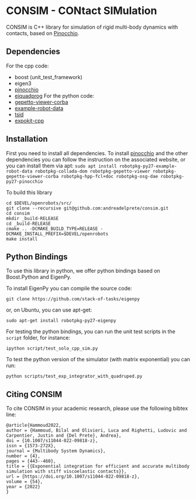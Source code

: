 # CONSIM - CONtact SIMulation

CONSIM is C++ library for simulation of rigid multi-body dynamics with contacts, based on [Pinocchio](https://github.com/stack-of-tasks/pinocchio).

## Dependencies
For the cpp code:
* boost (unit_test_framework)
* eigen3
* [pinocchio](https://github.com/stack-of-tasks/pinocchio)
* [eiquadprog](https://github.com/stack-of-tasks/eiquadprog)
For the python code:
* [gepetto-viewer-corba](https://github.com/Gepetto/gepetto-viewer-corba)
* [example-robot-data](https://github.com/Gepetto/example-robot-data)
* [tsid](https://github.com/stack-of-tasks/tsid)
* [expokit-cpp](https://github.com/andreadelprete/expokit-cpp)

## Installation
First you need to install all dependencies.
To install [pinocchio](https://github.com/stack-of-tasks/pinocchio) and the other dependencies you can follow the instruction on the associated website, or you can install them
via apt:
   `sudo apt install robotpkg-py27-example-robot-data robotpkg-collada-dom robotpkg-gepetto-viewer robotpkg-gepetto-viewer-corba robotpkg-hpp-fcl+doc robotpkg-osg-dae robotpkg-py27-pinocchio`

To build this library

    cd $DEVEL/openrobots/src/
    git clone --recursive git@github.com:andreadelprete/consim.git
    cd consim
    mkdir _build-RELEASE
    cd _build-RELEASE
    cmake .. -DCMAKE_BUILD_TYPE=RELEASE -DCMAKE_INSTALL_PREFIX=$DEVEL/openrobots
    make install

## Python Bindings
To use this library in python, we offer python bindings based on Boost.Python and EigenPy.

To install EigenPy you can compile the source code:

    git clone https://github.com/stack-of-tasks/eigenpy
    
or, on Ubuntu, you can use apt-get:

    sudo apt-get install robotpkg-py27-eigenpy
     
For testing the python bindings, you can run the unit test scripts in the `script` folder, for instance:

    ipython script/test_solo_cpp_sim.py

To test the python version of the simulator (with matrix exponential) you can run:

    python scripts/test_exp_integrator_with_quadruped.py
        
## Citing CONSIM

To cite CONSIM in your academic research, please use the following bibtex line:

```
@article{Hammoud2022,
author = {Hammoud, Bilal and Olivieri, Luca and Righetti, Ludovic and Carpentier, Justin and {Del Prete}, Andrea},
doi = {10.1007/s11044-022-09818-z},
issn = {1573-272X},
journal = {Multibody System Dynamics},
number = {4},
pages = {443--460},
title = {{Exponential integration for efficient and accurate multibody simulation with stiff viscoelastic contacts}},
url = {https://doi.org/10.1007/s11044-022-09818-z},
volume = {54},
year = {2022}
}
```
